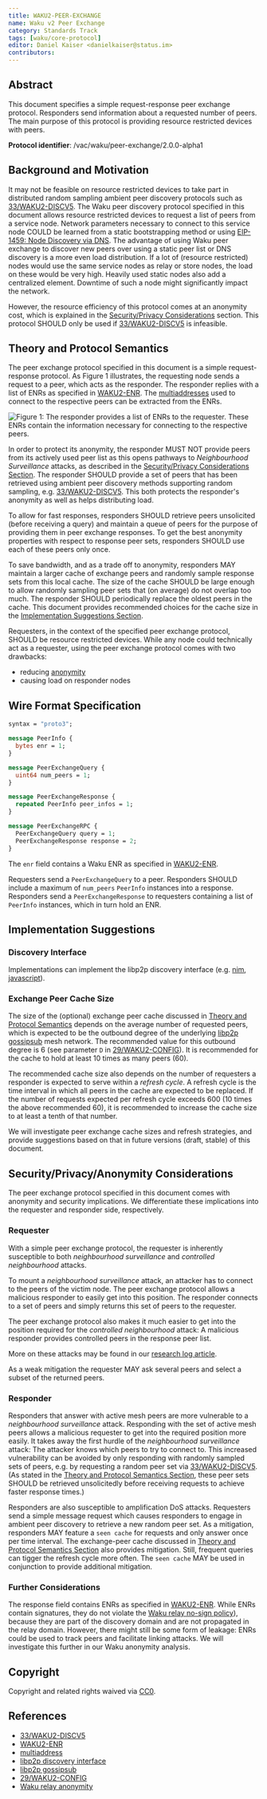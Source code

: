 ```yaml
---
title: WAKU2-PEER-EXCHANGE
name: Waku v2 Peer Exchange
category: Standards Track
tags: [waku/core-protocol]
editor: Daniel Kaiser <danielkaiser@status.im>
contributors:
---
```


## Abstract

This document specifies a simple request-response peer exchange protocol.
Responders send information about a requested number of peers.
The main purpose of this protocol is providing resource restricted devices with peers.

**Protocol identifier**: /vac/waku/peer-exchange/2.0.0-alpha1

## Background and Motivation

It may not be feasible on resource restricted devices to take part in distributed random sampling ambient peer discovery protocols such as [33/WAKU2-DISCV5](https://rfc.vac.dev/spec/33/).
The Waku peer discovery protocol specified in this document allows resource restricted devices to request a list of peers from a service node.
Network parameters necessary to connect to this service node COULD be learned from a static bootstrapping method or using [EIP-1459: Node Discovery via DNS](https://eips.ethereum.org/EIPS/eip-1459).
The advantage of using Waku peer exchange to discover new peers over using a static peer list or DNS discovery is a more even load distribution.
If a lot of (resource restricted) nodes would use the same service nodes as relay or store nodes, the load on these would be very high.
Heavily used static nodes also add a centralized element. Downtime of such a node might significantly impact the network.

However, the resource efficiency of this protocol comes at an anonymity cost, which is explained in the [Security/Privacy Considerations](#securityprivacy-considerations) section.
This protocol SHOULD only be used if [33/WAKU2-DISCV5](https://rfc.vac.dev/spec/33/) is infeasible.

## Theory and Protocol Semantics

The peer exchange protocol specified in this document is a simple request-response protocol.
As Figure 1 illustrates, the requesting node sends a request to a peer, which acts as the responder.
The responder replies with a list of ENRs as specified in [WAKU2-ENR](./enr.md).
The [multiaddresses](https://docs.libp2p.io/concepts/addressing/) used to connect to the respective peers can be extracted from the ENRs.

![Figure 1: The responder provides a list of ENRs to the requester. These ENRs contain the information necessary for connecting to the respective peers.](../../images/protocol.svg)

In order to protect its anonymity, the responder MUST NOT provide peers from its actively used peer list as this opens pathways to _Neighbourhood Surveillance_ attacks, as described in the
[Security/Privacy Considerations Section](#securityprivacy-considerations).
The responder SHOULD provide a set of peers that has been retrieved using ambient peer discovery methods supporting random sampling, e.g. [33/WAKU2-DISCV5](https://rfc.vac.dev/spec/33/).
This both protects the responder's anonymity as well as helps distributing load.

To allow for fast responses, responders SHOULD retrieve peers unsolicited (before receiving a query)
and maintain a queue of peers for the purpose of providing them in peer exchange responses.
To get the best anonymity properties with respect to response peer sets, responders SHOULD use each of these peers only once.

To save bandwidth, and as a trade off to anonymity,
responders MAY maintain a larger cache of exchange peers and randomly sample response sets from this local cache.
The size of the cache SHOULD be large enough to allow randomly sampling peer sets that (on average) do not overlap too much.
The responder SHOULD periodically replace the oldest peers in the cache.
This document provides recommended choices for the cache size in the [Implementation Suggestions Section](#implementation-suggestions).

Requesters, in the context of the specified peer exchange protocol, SHOULD be resource restricted devices.
While any node could technically act as a requester, using the peer exchange protocol comes with two drawbacks:

- reducing [anonymity](#securityprivacy-considerations)
- causing load on responder nodes

## Wire Format Specification

```protobuf
syntax = "proto3";

message PeerInfo {
  bytes enr = 1;
}

message PeerExchangeQuery {
  uint64 num_peers = 1;
}

message PeerExchangeResponse {
  repeated PeerInfo peer_infos = 1;
}

message PeerExchangeRPC {
  PeerExchangeQuery query = 1;
  PeerExchangeResponse response = 2;
}

```

The `enr` field contains a Waku ENR as specified in [WAKU2-ENR](./enr.md).

Requesters send a `PeerExchangeQuery` to a peer.
Responders SHOULD include a maximum of `num_peers` `PeerInfo` instances into a response.
Responders send a `PeerExchangeResponse` to requesters containing a list of `PeerInfo` instances, which in turn hold an ENR.

## Implementation Suggestions

### Discovery Interface

Implementations can implement the libp2p discovery interface (e.g. [nim](https://github.com/status-im/nim-libp2p/issues/140), [javascript](https://github.com/libp2p/js-libp2p-interfaces/tree/master/packages/interface-peer-discovery)).

### Exchange Peer Cache Size

The size of the (optional) exchange peer cache discussed in [Theory and Protocol Semantics](#theory-and-protocol-semantics)
depends on the average number of requested peers, which is expected to be the outbound degree of the underlying
[libp2p gossipsub](https://github.com/libp2p/specs/blob/master/pubsub/gossipsub/gossipsub-v1.1.md) mesh network.
The recommended value for this outbound degree is 6 (see parameter `D` in [29/WAKU2-CONFIG](https://rfc.vac.dev/spec/29/)).
It is recommended for the cache to hold at least 10 times as many peers (60).

The recommended cache size also depends on the number of requesters a responder is expected to serve within a _refresh cycle_.
A refresh cycle is the time interval in which all peers in the cache are expected to be replaced.
If the number of requests expected per refresh cycle exceeds 600 (10 times the above recommended 60),
it is recommended to increase the cache size to at least a tenth of that number.

We will investigate peer exchange cache sizes and refresh strategies,
and provide suggestions based on that in future versions (draft, stable) of this document.

## Security/Privacy/Anonymity Considerations

The peer exchange protocol specified in this document comes with anonymity and security implications.
We differentiate these implications into the requester and responder side, respectively.

### Requester

With a simple peer exchange protocol, the requester is inherently susceptible to both _neighbourhood surveillance_ and _controlled neighbourhood_ attacks.

To mount a _neighbourhood surveillance_ attack, an attacker has to connect to the peers of the victim node.
The peer exchange protocol allows a malicious responder to easily get into this position.
The responder connects to a set of peers and simply returns this set of peers to the requester.

The peer exchange protocol also makes it much easier to get into the position required for the _controlled neighbourhood_ attack:
A malicious responder provides controlled peers in the response peer list.

More on these attacks may be found in our [research log article](https://vac.dev/wakuv2-relay-anon).

As a weak mitigation the requester MAY ask several peers and select a subset of the returned peers.

### Responder

Responders that answer with active mesh peers are more vulnerable to a _neighbourhood surveillance_ attack.
Responding with the set of active mesh peers allows a malicious requester to get into the required position more easily.
It takes away the first hurdle of the _neighbourhood surveillance_ attack: The attacker knows which peers to try to connect to.
This increased vulnerability can be avoided by only responding with randomly sampled sets of peers, e.g. by requesting a random peer set via [33/WAKU2-DISCV5](https://rfc.vac.dev/spec/33/).
(As stated in the [Theory and Protocol Semantics Section](#theory-and-protocol-semantics),
these peer sets SHOULD be retrieved unsolicitedly before receiving requests to achieve faster response times.)

Responders are also susceptible to amplification DoS attacks.
Requesters send a simple message request which causes responders to engage in ambient peer discovery to retrieve a new random peer set.
As a mitigation, responders MAY feature a `seen cache` for requests and only answer once per time interval.
The exchange-peer cache discussed in [Theory and Protocol Semantics Section](#theory-and-protocol-semantics) also provides mitigation.
Still, frequent queries can tigger the refresh cycle more often. The `seen cache` MAY be used in conjunction to provide additional mitigation.

### Further Considerations

The response field contains ENRs as specified in [WAKU2-ENR](./enr.md).
While ENRs contain signatures, they do not violate the [Waku relay no-sign policy](https://rfc.vac.dev/spec/11/#signature-policy)),
because they are part of the discovery domain and are not propagated in the relay domain.
However, there might still be some form of leakage:
ENRs could be used to track peers and facilitate linking attacks.
We will investigate this further in our Waku anonymity analysis.

## Copyright

Copyright and related rights waived via [CC0](https://creativecommons.org/publicdomain/zero/1.0/).

## References

- [33/WAKU2-DISCV5](https://rfc.vac.dev/spec/33/)
- [WAKU2-ENR](./enr.md)
- [multiaddress](https://docs.libp2p.io/concepts/addressing/)
- [libp2p discovery interface](https://github.com/status-im/nim-libp2p/issues/140)
- [libp2p gossipsub](https://github.com/libp2p/specs/blob/master/pubsub/gossipsub/gossipsub-v1.1.md)
- [29/WAKU2-CONFIG](https://rfc.vac.dev/spec/29/)
- [Waku relay anonymity](https://vac.dev/wakuv2-relay-anon)
